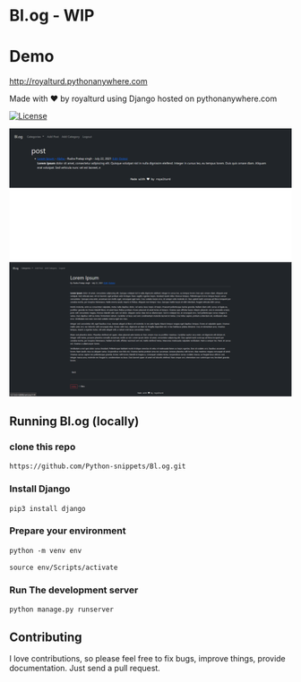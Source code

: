 # Bl.og - WIP

# Demo   

http://royalturd.pythonanywhere.com

Made with ❤  by royalturd using Django hosted on pythonanywhere.com

<a href="#license"><img src="https://img.shields.io/badge/License-GPL_v3-blue" alt="License"></a>

<img src="https://github.com/Python-snippets/Bl.og/blob/master/screenshots/Screenshot%202021-08-04%20044809.png">

<img src="https://github.com/Python-snippets/Bl.og/blob/master/screenshots/Screenshot%202021-08-04%20045057.png"> 

## Running Bl.og (locally)
### clone this repo 
```
https://github.com/Python-snippets/Bl.og.git
```

### Install Django 
```
pip3 install django
```

### Prepare your environment
```
python -m venv env
```

``` 
source env/Scripts/activate
```

### Run The development server
```
python manage.py runserver
```


## Contributing

I love contributions, so please feel free to fix bugs, improve things, provide documentation. Just send a pull request.